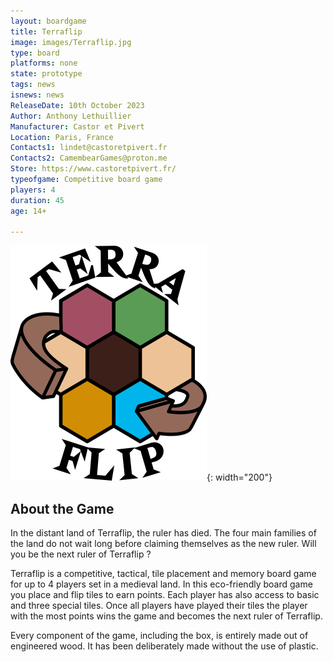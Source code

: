 ```yaml
---
layout: boardgame
title: Terraflip
image: images/Terraflip.jpg
type: board
platforms: none
state: prototype
tags: news
isnews: news
ReleaseDate: 10th October 2023
Author: Anthony Lethuillier
Manufacturer: Castor et Pivert
Location: Paris, France
Contacts1: lindet@castoretpivert.fr
Contacts2: CamembearGames@proton.me
Store: https://www.castoretpivert.fr/
typeofgame: Competitive board game 
players: 4
duration: 45
age: 14+

---
```


![localnewspaperarticle](/images/terralogo.png){: width="200"}


## About the Game

In the distant land of Terraflip, the ruler has died. The four main families of the land do not wait long before claiming themselves as the new ruler. Will you be the next ruler of Terraflip ?

Terraflip is a competitive, tactical, tile placement and memory board game for up to 4 players set in a medieval land. In this eco-friendly board game you place and flip tiles to earn points. Each player has also access to basic and three special tiles. Once all players have played their tiles the player with the most points wins the game and becomes the next ruler of Terraflip.

Every component of the game, including the box, is entirely made out of engineered wood. It has been deliberately made without the use of plastic.


